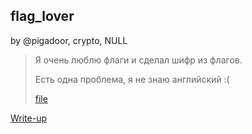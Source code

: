 ## flag_lover
by @pigadoor, crypto, NULL

> Я очень люблю флаги и сделал шифр из флагов. 
> 
> Есть одна проблема, я не знаю английский :(
> 
> [file](file.docx)

[Write-up](WRITEUP.md)